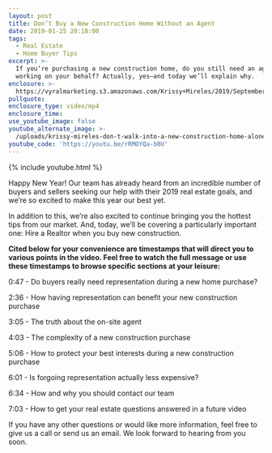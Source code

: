 ```yaml
---
layout: post
title: Don’t Buy a New Construction Home Without an Agent
date: 2019-01-25 20:18:00
tags:
  - Real Estate
  - Home Buyer Tips
excerpt: >-
  If you’re purchasing a new construction home, do you still need an agent
  working on your behalf? Actually, yes—and today we’ll explain why.
enclosure: >-
  https://vyralmarketing.s3.amazonaws.com/Krissy+Mireles/2019/September/Waxahachie%2C+TX+Real+Estate+Agent-+Dont+Walk+into+a+New+Construction+Home+Alone+(1).mp4
pullquote:
enclosure_type: video/mp4
enclosure_time:
use_youtube_image: false
youtube_alternate_image: >-
  /uploads/krissy-mireles-don-t-walk-into-a-new-construction-home-alone-youtube.jpg
youtube_code: 'https://youtu.be/rRMOYQa-b0U'
---
```


{% include youtube.html %}

Happy New Year\! Our team has already heard from an incredible number of buyers and sellers seeking our help with their 2019 real estate goals, and we’re so excited to make this year our best yet.&nbsp;

In addition to this, we’re also excited to continue bringing you the hottest tips from our market. And, today, we’ll be covering a particularly important one: Hire a Realtor when you buy new construction.&nbsp;

**Cited below for your convenience are timestamps that will direct you to various points in the video. Feel free to watch the full message or use these timestamps to browse specific sections at your leisure:&nbsp;**

0:47 - Do buyers really need representation during a new home purchase?

2:36 - How having representation can benefit your new construction purchase

3:05 - The truth about the on-site agent

4:03 - The complexity of a new construction purchase

5:06 - How to protect your best interests during a new construction purchase

6:01 - Is forgoing representation actually less expensive?

6:34 - How and why you should contact our team

7:03 - How to get your real estate questions answered in a future video

If you have any other questions or would like more information, feel free to give us a call or send us an email. We look forward to hearing from you soon.